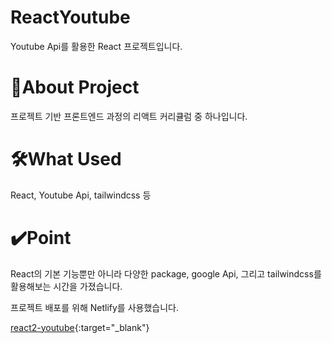# ReactYoutube
Youtube Api를 활용한 React 프로젝트입니다.

# 🔎About Project
프로젝트 기반 프론트엔드 과정의 리액트 커리큘럼 중 하나입니다.

# 🛠️What Used
React, Youtube Api, tailwindcss 등

# ✔️Point
React의 기본 기능뿐만 아니라 다양한 package, google Api, 그리고 tailwindcss를 활용해보는 시간을 가졌습니다.

프로젝트 배포를 위해 Netlify를 사용했습니다.

[react2-youtube](https://react2-youtube.netlify.app/){:target="_blank"}
